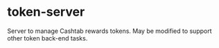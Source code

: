 # token-server

Server to manage Cashtab rewards tokens. May be modified to support other token back-end tasks.
